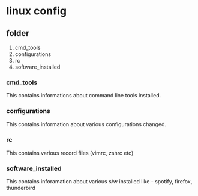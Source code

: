 # linux config

## folder

1. cmd\_tools
2. configurations
3. rc
4. software\_installed

### cmd\_tools

This contains informations about command line tools installed.

### configurations

This contains information about various configurations changed.

### rc

This contains various record files (vimrc, zshrc etc)

### software\_installed

This contains inforamation about various s/w installed like - spotify, firefox, thunderbird
